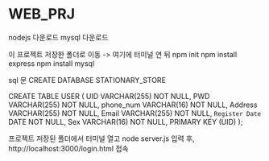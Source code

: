 # WEB_PRJ

nodejs 다운로드
mysql 다운로드

이 프로젝트 저장한 폴더로 이동 -> 여기에 터미널 연 뒤
npm init
npm install express 
npm install mysql

sql 문
CREATE DATABASE STATIONARY_STORE


CREATE TABLE USER (
  UID VARCHAR(255) NOT NULL,
  PWD VARCHAR(255) NOT NULL,
  phone_num VARCHAR(16) NOT NULL,
  Address VARCHAR(255) NOT NULL,
  Email VARCHAR(255) NOT NULL,
  `Register Date` DATE NOT NULL,
  Sex VARCHAR(16) NOT NULL,
  PRIMARY KEY (UID)
);

프로젝트 저장된 폴더에서 터미널 열고 node server.js 입력 후, http://localhost:3000/login.html 접속
